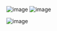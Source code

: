 ![image](https://github.com/user-attachments/assets/83224734-3255-4bc1-b5cd-af5518d869e3)
![image](https://github.com/user-attachments/assets/b95198c5-2c60-4cc4-b614-bc783d88af2a)

![image](https://github.com/user-attachments/assets/896bf5d9-0864-428b-beae-93244fc60a30)

